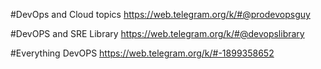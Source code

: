 #DevOps and Cloud topics
https://web.telegram.org/k/#@prodevopsguy

#DevOPS and SRE Library
https://web.telegram.org/k/#@devopslibrary

#Everything DevOPS
https://web.telegram.org/k/#-1899358652
